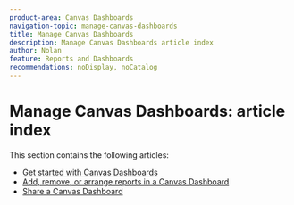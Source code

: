 ```yaml
---
product-area: Canvas Dashboards
navigation-topic: manage-canvas-dashboards
title: Manage Canvas Dashboards
description: Manage Canvas Dashboards article index
author: Nolan
feature: Reports and Dashboards
recommendations: noDisplay, noCatalog
---
```

# Manage Canvas Dashboards: article index

This section contains the following articles:

* [Get started with Canvas Dashboards](/help/quicksilver/reports-and-dashboards/canvas-dashboards/manage-canvas-dashboards/get-started-canvas-dashboards.md)
* [Add, remove, or arrange reports in a Canvas Dashboard](/help/quicksilver/reports-and-dashboards/canvas-dashboards/manage-canvas-dashboards/add-remove-arrange-reports.md)
* [Share a Canvas Dashboard](/help/quicksilver/reports-and-dashboards/canvas-dashboards/manage-canvas-dashboards/share-canvas-dashboard.md)
